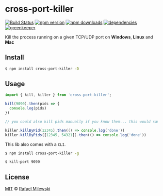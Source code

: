 # cross-port-killer

[![Build Status](https://travis-ci.org/milewski/cross-port-killer].svg?branch=master)](https://travis-ci.org/milewski/cross-port-killer)
[![npm version](https://badge.fury.io/js/cross-port-killer].svg)](https://badge.fury.io/js/cross-port-killer)
[![npm downloads](https://img.shields.io/npm/dm/cross-port-killer].svg)](https://www.npmjs.com/package/cross-port-killer)
[![dependencies](https://david-dm.org/milewski/cross-port-killer].svg)](https://www.npmjs.com/package/cross-port-killer)
[![greenkeeper](https://badges.greenkeeper.io/milewski/cross-port-killer].svg)](https://greenkeeper.io)

Kill the process running on a given TCP/UDP port on **Windows**, **Linux** and **Mac**

## Install

```bash
$ npm install cross-port-killer -D
```

## Usage

```js
import { kill, killer } from 'cross-port-killer';

kill(9090).then(pids => {
  console.log(pids)
})

// you could also kill pids manually if you know them... this would save you bringing up another lib, you are welcome.

killer.killByPid(12345).then(() => console.log('done'))
killer.killByPids([12345, 54321]).then(() => console.log('done'))
```
This lib also comes with a `CLI`.

```bash
$ npm install cross-port-killer -g
```
```bash
$ kill-port 9090
```

## License 

[MIT](LICENSE) © [Rafael Milewski](https://rafael-milewski.com?github=readme)
